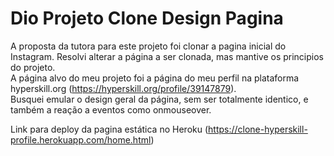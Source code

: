 # Dio Projeto Clone Design Pagina 

A proposta da tutora para este projeto foi clonar a pagina inicial do Instagram. Resolvi alterar a página a ser clonada, mas mantive os principios do projeto.  
A página alvo do meu projeto foi a página do meu perfil na plataforma hyperskill.org (https://hyperskill.org/profile/39147879).  
Busquei emular o design geral da página, sem ser totalmente identico, e também a reação a eventos como onmouseover.  

Link para deploy da pagina estática no Heroku (https://clone-hyperskill-profile.herokuapp.com/home.html)



